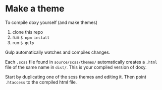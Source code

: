 # Make a theme

To compile doxy yourself (and make themes)

1. clone this repo
2. run ```$ npm install```
3. run ```$ gulp```

Gulp automatically watches and compiles changes.

Each ```.scss``` file found in ```source/scss/themes/``` automatically creates a ```.html``` file of the same name in ```dist/```. This is your compiled version of doxy. 

Start by duplicating one of the scss themes and editing it. Then point ```.htaccess``` to the compiled html file.
